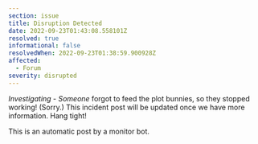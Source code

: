```yaml
---
section: issue
title: Disruption Detected
date: 2022-09-23T01:43:08.558101Z
resolved: true
informational: false
resolvedWhen: 2022-09-23T01:38:59.900928Z
affected:
  - Forum
severity: disrupted
---
```

*Investigating* - _Someone_ forgot to feed the plot bunnies, so they stopped working! (Sorry.) This incident post will be updated once we have more information. Hang tight!

This is an automatic post by a monitor bot.
        